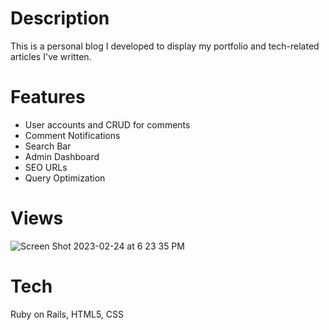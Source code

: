 # Description
This is a personal blog I developed to display my portfolio and tech-related articles I've written.

# Features
- User accounts and CRUD for comments
- Comment Notifications
- Search Bar
- Admin Dashboard
- SEO URLs
- Query Optimization

# Views
![Screen Shot 2023-02-24 at 6 23 35 PM](https://user-images.githubusercontent.com/100665876/232905901-62344f5e-59ba-46fa-89ca-13e87bbb74e2.jpeg)

# Tech
Ruby on Rails, HTML5, CSS
